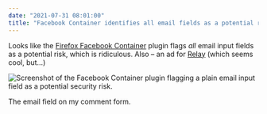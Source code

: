 ```yaml
---
date: "2021-07-31 08:01:00"
title: "Facebook Container identifies all email fields as a potential risk"
---
```



Looks like the [Firefox Facebook Container](https://addons.mozilla.org/en-GB/firefox/addon/facebook-container/) plugin flags _all_ email input fields as a potential risk, which is ridiculous. Also – an ad for [Relay](https://relay.firefox.com/) (which seems cool, but…)

![Screenshot of the Facebook Container plugin flagging a plain email input field as a potential security risk.](https://thisdaysportion.com/images/comment-form.jpg "Screenshot of the Facebook Container plugin flagging a plain email input field as a potential security risk.")
<figcaption>The email field on my comment form.</figcaption>


